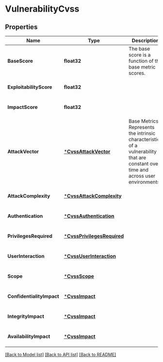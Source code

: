 # VulnerabilityCvss

## Properties
Name | Type | Description | Notes
------------ | ------------- | ------------- | -------------
**BaseScore** | **float32** | The base score is a function of the base metric scores. | [optional] [default to null]
**ExploitabilityScore** | **float32** |  | [optional] [default to null]
**ImpactScore** | **float32** |  | [optional] [default to null]
**AttackVector** | [***CvssAttackVector**](CVSSAttackVector.md) | Base Metrics Represents the intrinsic characteristics of a vulnerability that are constant over time and across user environments. | [optional] [default to null]
**AttackComplexity** | [***CvssAttackComplexity**](CVSSAttackComplexity.md) |  | [optional] [default to null]
**Authentication** | [***CvssAuthentication**](CVSSAuthentication.md) |  | [optional] [default to null]
**PrivilegesRequired** | [***CvssPrivilegesRequired**](CVSSPrivilegesRequired.md) |  | [optional] [default to null]
**UserInteraction** | [***CvssUserInteraction**](CVSSUserInteraction.md) |  | [optional] [default to null]
**Scope** | [***CvssScope**](CVSSScope.md) |  | [optional] [default to null]
**ConfidentialityImpact** | [***CvssImpact**](CVSSImpact.md) |  | [optional] [default to null]
**IntegrityImpact** | [***CvssImpact**](CVSSImpact.md) |  | [optional] [default to null]
**AvailabilityImpact** | [***CvssImpact**](CVSSImpact.md) |  | [optional] [default to null]

[[Back to Model list]](../README.md#documentation-for-models) [[Back to API list]](../README.md#documentation-for-api-endpoints) [[Back to README]](../README.md)


